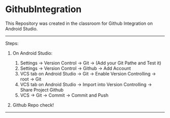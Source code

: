 # GithubIntegration

This Repository was created in the classroom for Github Integration on Android Studio.

---
Steps:
1. On Android Studio:
    1. Settings -> Version Control -> Git -> (Add your Git Pathe and Test it)
    2. Settings -> Version Control -> Github -> Add Account
    3. VCS tab on Android Studio -> Git -> Enable Version Controlling -> root -> Git
    4. VCS tab on Android Studio -> Import into Version Controlling -> Share Project Github
    5. VCS -> Git -> Commit -> Commit and Push
 
 
2. Github Repo check!
---
